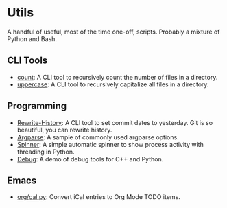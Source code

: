 # Utils

A handful of useful, most of the time one-off, scripts. Probably a mixture of
Python and Bash.

## CLI Tools

-   [count](Count/count.py): A CLI tool to recursively count the number of files
    in a directory.
-   [uppercase](Uppercase/uppercase.py): A CLI tool to recursively capitalize
    all files in a directory.

## Programming

-   [Rewrite-History](Rewrite-history): A CLI tool to set commit dates to
    yesterday. Git is so beautiful, you can rewrite history.
-   [Argparse](Argparse/argparse.py): A sample of commonly used argparse
    options.
-   [Spinner](Spinner/spinner.py): A simple automatic spinner to show process
    activity with threading in Python.
-   [Debug](Debug/): A demo of debug tools for C++ and Python.

## Emacs

- [org/cal.py](org/cal.py): Convert iCal entries to Org Mode TODO items.
